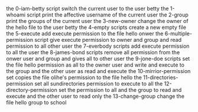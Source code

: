 the 0-iam-betty script switch the current user to the user betty
the 1-whoami script print the affective username of the current user
the 2-group print the groups of the current user
the 3-new-owner change the owner of the hello file to the user betty
the 4-empty scripts create a new empty file
the 5-execute add execute permission to the file hello onwer
the 6-multiple-permission script give execute permission to owner and group and read permission to all other user
the 7-everbody scripts add execute permission to all the user
the 8-james-bond scripts remove all permission from the onwer user and group and gives all to other user
the 9-jone-doe scripts set the file hello permission as all to the owner user and write and  execute to the group and the other user as read and execute
the 10-mirrior-permission set copies the file olihe's permission to the file hello
the 11-directories-permission set all sundirectories permission to execute to all
the 12-directory-permission set the permission to all and the group to read and execute and the other user to read only
the 13-change-group change the file hello group to school

